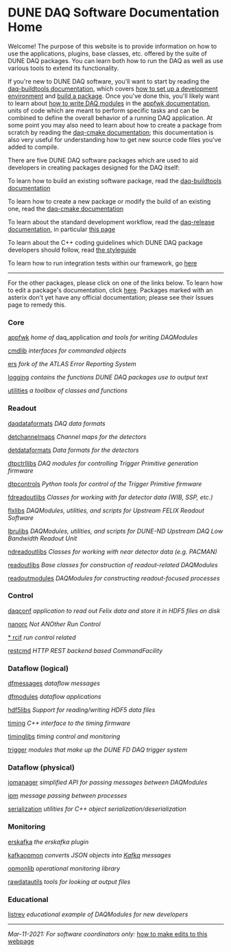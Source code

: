 # DUNE DAQ Software Documentation Home

Welcome! The purpose of this website is to provide information on how to use the applications, plugins, base classes, etc. offered by the suite of DUNE DAQ packages. You can learn both how to run the DAQ as well as use various tools to extend its functionality. 

If you're new to DUNE DAQ software, you'll want to start by reading the [daq-buildtools documentation](packages/daq-buildtools/README.md), which covers [how to set up a development environment](packages/daq-buildtools/README.md#Setup_of_daq-buildtools) and [build a package](packages/daq-buildtools/README.md#Cloning_and_building). Once you've done this, you'll likely want to learn about [how to write DAQ modules](packages/appfwk/README.md#Writing_DAQ_modules) in the [appfwk documentation](packages/appfwk/README.md), units of code which
are meant to perform specific tasks and can be combined to define the overall behavior of a running DAQ application. At some point you may also need to learn about how to create a package from scratch by reading the [daq-cmake documentation](packages/daq-cmake/README.md); this documentation is also very useful for understanding how to get new source code files you've added to compile.  

There are five DUNE DAQ software packages which are used to aid
developers in creating packages designed for the DAQ itself:

To learn how to build an existing software package, read the [daq-buildtools documentation](packages/daq-buildtools/README.md)

To learn how to create a new package or modify the build of an existing one, read the [daq-cmake documentation](packages/daq-cmake/README.md)

To learn about the standard development workflow, read the [daq-release documentation](packages/daq-release/README.md), in particular [this page](https://dune-daq-sw.readthedocs.io/en/latest/packages/daq-release/development_workflow_gitflow/)

To learn about the C++ coding guidelines which DUNE DAQ package developers should follow, read [the styleguide](packages/styleguide/README.md)

To learn how to run integration tests within our framework, go [here](packages/integrationtest/README.md)

--------------

For the other packages, please click on one of the links below. To learn how to edit a package's documentation, click [here](editing_package_documentation.md). Packages marked with an asterix don't yet have any official documentation; please see their Issues page to remedy this. 

### Core

[appfwk](packages/appfwk/README.md) _home of_ daq_application _and tools for writing DAQModules_

[cmdlib](packages/cmdlib/README.md) _interfaces for commanded objects_

[ers](packages/ers/README.md) _fork of the ATLAS Error Reporting System_

[logging](packages/logging/README.md) _contains the functions DUNE DAQ packages use to output text_

[utilities](packages/utilities/README.md) _a toolbox of classes and functions_

### Readout

[daqdataformats](packages/daqdataformats/README.md) _DAQ data formats_

[detchannelmaps](packages/detchannelmaps/README.md) _Channel maps for the detectors_

[detdataformats](packages/detdataformats/README.md) _Data formats for the detectors_

[dtpctrllibs](packages/dtpctrllibs/README.md) _DAQ modules for controlling Trigger Primitive generation firmware_

[dtpcontrols](packages/dtpcontrols/README.md) _Python tools for control of the Trigger Primitive firmware_

[fdreadoutlibs](packages/fdreadoutlibs/README.md) _Classes for working with far detector data (WIB, SSP, etc.)_

[flxlibs](packages/flxlibs/README.md) _DAQModules, utilities, and scripts for Upstream FELIX Readout Software_

[lbrulibs](packages/lbrulibs/README.md) _DAQModules, utilities, and scripts for DUNE-ND Upstream DAQ Low Bandwidth Readout Unit_

[ndreadoutlibs](packages/ndreadoutlibs/README.md) _Classes for working with near detector data (e.g. PACMAN)_

[readoutlibs](packages/readoutlibs/README.md) _Base classes for construction of readout-related DAQModules_

[readoutmodules](packages/readoutmodules/README.md) _DAQModules for constructing readout-focused processes_

### Control

[daqconf](packages/daqconf/README.md) _application to read out Felix data and store it in HDF5 files on disk_

[nanorc](packages/nanorc/README.md) _Not ANOther Run Control_

[* rcif](packages/rcif/README.md) _run control related_

[restcmd](packages/restcmd/README.md) _HTTP REST backend based CommandFacility_

### Dataflow (logical)

[dfmessages](packages/dfmessages/README.md) _dataflow messages_

[dfmodules](packages/dfmodules/README.md) _dataflow applications_

[hdf5libs](packages/hdf5libs/README.md) _Support for reading/writing HDF5 data files_

[timing](packages/timing/README.md) _C++ interface to the timing firmware_

[timinglibs](packages/timinglibs/README.md) _timing control and monitoring_

[trigger](packages/trigger/README.md) _modules that make up the DUNE FD DAQ trigger system_

### Dataflow (physical)

[iomanager](packages/iomanager/README.md) _simplified API for passing messages between DAQModules_

[ipm](packages/ipm/README.md) _message passing between processes_

[serialization](packages/serialization/README.md) _utilities for C++ object serialization/deserialization_

### Monitoring

[erskafka](packages/erskafka/README.md) _the erskafka plugin_

[kafkaopmon](packages/kafkaopmon/README.md) _converts JSON objects into [Kafka](https://en.wikipedia.org/wiki/Apache_Kafka) messages_

[opmonlib](packages/opmonlib/README.md) _operational monitoring library_

[rawdatautils](packages/rawdatautils/README.md) _tools for looking at output files_

### Educational

[listrev](packages/listrev/README.md) _educational example of DAQModules for new developers_

------

_Mar-11-2021: For software coordinators only:_ [how to make edits to this webpage](how_to_make_edits.md)

